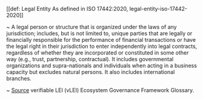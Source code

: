 [[def: Legal Entity As defined in ISO 17442:2020, legal-entity-iso-17442-2020]]

~ A legal person or structure that is organized under the laws of any jurisdiction; includes, but is not limited to, unique parties that are legally or financially responsible for the performance of financial transactions or have the legal right in their jurisdiction to enter independently into legal contracts, regardless of whether they are incorporated or constituted in some other way (e.g., trust, partnership, contractual). It includes governmental organizations and supra-nationals and individuals when acting in a business capacity but excludes natural persons. It also includes international branches.

~ [Source](https://www.gleif.org/vlei/introducing-the-vlei-ecosystem-governance-framework/2023-12-15_vlei-egf-v2.0-glossary_v1.3_final.pdf) verifiable LEI (vLEI) Ecosystem Governance Framework Glossary.
